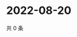 # 2022-08-20

共 0 条

<!-- BEGIN WEIBO -->
<!-- 最后更新时间 Sat Aug 20 2022 04:01:48 GMT+0800 (China Standard Time) -->

<!-- END WEIBO -->
